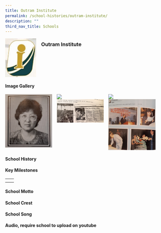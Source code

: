 ```yaml
---
title: Outram Institute
permalink: /school-histories/outram-institute/
description: ""
third_nav_title: Schools
---
```

<img src="/images/outraminstitute1.png" style="width:20%;margin-right:15px;" align = "left">

### **Outram Institute**

<br clear="left">

#### **Image Gallery**

<p><a href="https://staging.d1yxymztqoj7qn.amplifyapp.com/images/outraminstitute2.jpg">  
<img src="/images/outraminstitute2.jpg" style="width:30%;margin-right:15px;" align = "left">
</a></p>

<p><a href="https://staging.d1yxymztqoj7qn.amplifyapp.com/images/outraminstitute3.jpg">  
<img src="/images/outraminstitute3.jpg" style="width:30%;margin-right:15px;" align = "left">
</a></p>

<p><a href="https://staging.d1yxymztqoj7qn.amplifyapp.com/images/outraminstitute4.jpg">  
<img src="/images/outraminstitute4.jpg" style="width:30%;margin-right:15px;" align = "left">
</a></p>

<p><a href="https://staging.d1yxymztqoj7qn.amplifyapp.com/images/outraminstitute5.jpg">  
<img src="/images/outraminstitute5.jpg" style="width:30%;margin-right:15px;" align = "left">
</a></p>

<p><a href="https://staging.d1yxymztqoj7qn.amplifyapp.com/images/outraminstitute6.jpg">  
<img src="/images/outraminstitute6.jpg" style="width:30%;margin-right:15px;" align = "left">
</a></p>

<br clear="left">

#### **School History**


#### **Key Milestones**

|  |  |
|:---:|---|
|  |  |
|  |  |

#### **School Motto**


#### **School Crest**


#### **School Song**
**Audio, require school to upload on youtube**
